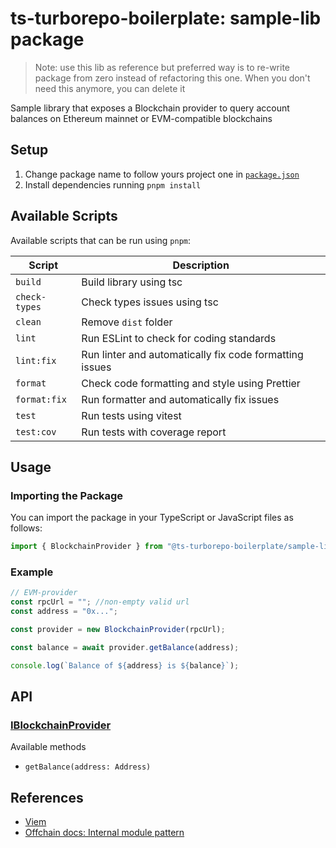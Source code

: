 # ts-turborepo-boilerplate: sample-lib package

> Note: use this lib as reference but preferred way is to re-write package
> from zero instead of refactoring this one.
> When you don't need this anymore, you can delete it

Sample library that exposes a Blockchain provider to query
account balances on Ethereum mainnet or EVM-compatible blockchains

## Setup

1. Change package name to follow yours project one in [`package.json`](./package.json)
2. Install dependencies running `pnpm install`

## Available Scripts

Available scripts that can be run using `pnpm`:

| Script        | Description                                             |
| ------------- | ------------------------------------------------------- |
| `build`       | Build library using tsc                                 |
| `check-types` | Check types issues using tsc                            |
| `clean`       | Remove `dist` folder                                    |
| `lint`        | Run ESLint to check for coding standards                |
| `lint:fix`    | Run linter and automatically fix code formatting issues |
| `format`      | Check code formatting and style using Prettier          |
| `format:fix`  | Run formatter and automatically fix issues              |
| `test`        | Run tests using vitest                                  |
| `test:cov`    | Run tests with coverage report                          |

## Usage

### Importing the Package

You can import the package in your TypeScript or JavaScript files as follows:

```typescript
import { BlockchainProvider } from "@ts-turborepo-boilerplate/sample-lib";
```

### Example

```typescript
// EVM-provider
const rpcUrl = ""; //non-empty valid url
const address = "0x...";

const provider = new BlockchainProvider(rpcUrl);

const balance = await provider.getBalance(address);

console.log(`Balance of ${address} is ${balance}`);
```

## API

### [IBlockchainProvider](./src/interfaces/blockchainProvider.interface.ts)

Available methods

-   `getBalance(address: Address)`

## References

-   [Viem](https://viem.sh/)
-   [Offchain docs: Internal module pattern](https://www.notion.so/defi-wonderland/Best-Practices-c08b71f28e59490f8dadef64cf61c9ac?pvs=4#89f99d33053a426285bacc6275d994c0)
